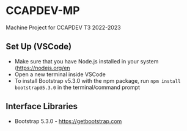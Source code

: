 # CCAPDEV-MP
Machine Project for CCAPDEV T3 2022-2023

## Set Up (VSCode)
- Make sure that you have Node.js installed in your system (https://nodejs.org/en
- Open a new terminal inside VSCode
- To install Bootstrap v5.3.0 with the npm package, run `npm install bootstrap@5.3.0` in the terminal/command prompt

## Interface Libraries
- Bootstrap 5.3.0 - https://getbootstrap.com
